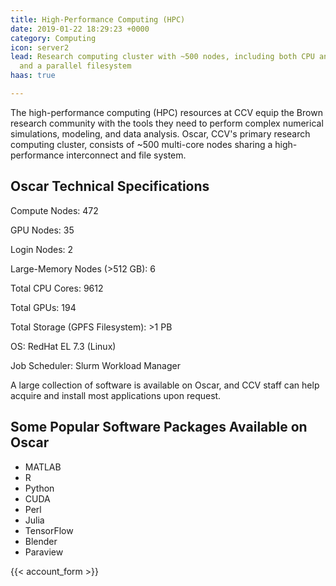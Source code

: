 ```yaml
---
title: High-Performance Computing (HPC)
date: 2019-01-22 18:29:23 +0000
category: Computing
icon: server2
lead: Research computing cluster with ~500 nodes, including both CPU and GPU nodes,
  and a parallel filesystem
haas: true

---
```

The high-performance computing (HPC) resources at CCV equip the Brown research community with the tools they need to perform complex numerical simulations, modeling, and data analysis. Oscar, CCV's primary research computing cluster, consists of \~500 multi-core nodes sharing a high-performance interconnect and file system.

## Oscar Technical Specifications

Compute Nodes: 472

GPU Nodes: 35

Login Nodes: 2

Large-Memory Nodes (>512 GB): 6

Total CPU Cores: 9612

Total GPUs: 194

Total Storage (GPFS Filesystem): >1 PB

OS: RedHat EL 7.3 (Linux)

Job Scheduler: Slurm Workload Manager

A large collection of software is available on Oscar, and CCV staff can help acquire and install most applications upon request.

## Some Popular Software Packages Available on Oscar

* MATLAB
* R
* Python
* CUDA
* Perl
* Julia
* TensorFlow
* Blender
* Paraview

{{< account_form >}}